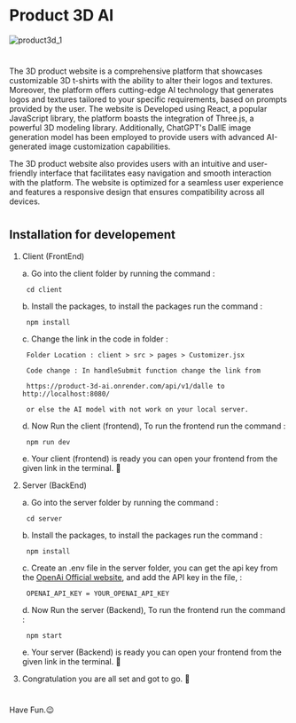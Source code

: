 # Product 3D AI

![product3d_1](https://user-images.githubusercontent.com/81036521/230707834-2ed0b108-ac44-4d33-982f-64904a14fbf7.JPG)
#

The 3D product website is a comprehensive platform that showcases customizable 3D t-shirts with the ability to alter their logos 
and textures. Moreover, the platform offers cutting-edge AI technology that generates logos and textures tailored to your specific 
requirements, based on prompts provided by the user. The website is Developed using React, a popular JavaScript library, the 
platform boasts the integration of Three.js, a powerful 3D modeling library. Additionally, ChatGPT's DallE image generation model 
has been employed to provide users with advanced AI-generated image customization capabilities.

The 3D product website also provides users with an intuitive and user-friendly interface that facilitates easy navigation and smooth 
interaction with the platform. The website is optimized for a seamless user experience and features a responsive design that ensures 
compatibility across all devices.
#

## Installation for developement

1. Client (FrontEnd)
        
    a. Go into the client folder by running the command :
        
        cd client
    
    b. Install the packages, to install the packages run the command :
    
        npm install
     
    c. Change the link in the code in folder : 
    
        Folder Location : client > src > pages > Customizer.jsx
        
        Code change : In handleSubmit function change the link from
        
        https://product-3d-ai.onrender.com/api/v1/dalle to http://localhost:8080/ 
        
        or else the AI model with not work on your local server.
     
     d. Now Run the client (frontend), To run the frontend run the command :
     
        npm run dev
      
     e. Your client (frontend) is ready you can open your frontend from the given link in the terminal. 🎉
    
2. Server (BackEnd)

    a. Go into the server folder by running the command :
        
        cd server
    
    b. Install the packages, to install the packages run the command :
    
        npm install
        
    c. Create an .env file in the server folder, you can get the api key from the [OpenAi Official website](https://platform.openai.com/account/api-keys),
    and add the API key in the file, :
    
        OPENAI_API_KEY = YOUR_OPENAI_API_KEY
        
    d. Now Run the server (Backend), To run the frontend run the command :
     
        npm start
      
    e. Your server (Backend) is ready you can open your frontend from the given link in the terminal. 🎉
 
3. Congratulation you are all set and got to go. 🤹‍ 

#

Have Fun.😉

